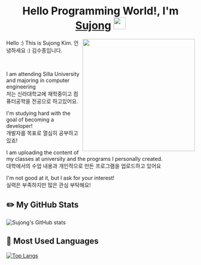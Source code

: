 <h1 align="center">Hello Programming World!, I'm <a href="https://www.blackcater.win/" target="_blank">Sujong</a> <img
src="https://github.com/blackcater/blackcater/raw/main/images/Hi.gif" height="32" /></h1>
<a href="#"><img align="right" src="https://github.com/blackcater/blackcater/raw/main/images/banner.gif" width="300 " height="300" /></a>
<p>Hello :) This is Sujong Kim.
안녕하세요 :) 김수종입니다.</p><br>

I am attending Silla University and majoring in computer engineering<br>
저는 신라대학교에 재학중이고 컴퓨터공학을 전공으로 하고있어요.<br>


I'm studying hard with the goal of becoming a developer!<br>
개발자를 목표로 열심히 공부하고 있죠!<br>


I am uploading the content of my classes at university and the programs I personally created.<br>
대학에서의 수업 내용과 개인적으로 만든 프로그램을 업로드하고 있어요<br>


I'm not good at it, but I ask for your interest!<br>
실력은 부족하지만 많은 관심 부탁해요!
## ✏️ My GitHub Stats
![Sujong's GitHub stats](https://github-readme-stats.vercel.app/api?username=rlatnwhd&show_icons=true&theme=default)

## 📝 Most Used Languages
[![Top Langs](https://github-readme-stats.vercel.app/api/top-langs/?username=rlatnwhd&layout=compact&theme=default&langs_count=8)](https://github.com/anuraghazra/github-readme-stats)
 
